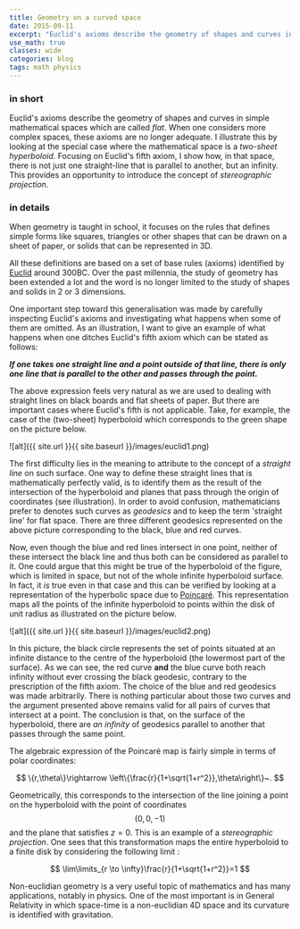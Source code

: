 ```yaml
---
title: Geometry on a curved space
date: 2015-09-11
excerpt: "Euclid's axioms describe the geometry of shapes and curves in simple mathematical spaces which are called *flat*. When one considers more complex spaces, these axioms are no longer adequate. I illustrate this by looking at the special case where the mathematical space is a *two-sheet hyperboloid*."
use_math: true
classes: wide
categories: blog
tags: math physics
---
```


### in short

Euclid's axioms describe the geometry of shapes and curves in simple mathematical spaces which are called *flat*. When one considers more complex spaces, these axioms are no longer adequate. I illustrate this by looking at the special case where the mathematical space is a *two-sheet hyperboloid*. Focusing on Euclid's fifth axiom, I show how, in that space, there is not just one straight-line that is parallel to another, but an infinity. This provides an opportunity to introduce the concept of *stereographic projection*.

### in details

When geometry is taught in school, it focuses on the rules that defines simple forms like squares, triangles or other shapes that can be drawn on a sheet of paper, or solids that can be represented in 3D.

All these definitions are based on a set of base rules (axioms) identified by [Euclid](https://en.wikipedia.org/wiki/Euclid) around 300BC. Over the past millennia, the study of geometry has been extended a lot and the word is no longer limited to the study of shapes and solids in 2 or 3 dimensions.

One important step toward this generalisation was made by carefully inspecting Euclid's axioms and investigating what happens when some of them are omitted. As an illustration, I want to give an example of what happens when one ditches Euclid's fifth axiom which can be stated as follows:

***If one takes one straight line and a point outside of that line, there is only one line that is parallel to the other and passes through the point.***

The above expression feels very natural as we are used to dealing with straight lines on black boards and flat sheets of paper. But there are important cases where Euclid's fifth is not applicable. Take, for example, the case of the (two-sheet) hyperboloid which corresponds to the green shape on the picture below.

![alt]({{ site.url }}{{ site.baseurl }}/images/euclid1.png)

The first difficulty lies in the meaning to attribute to the concept of a *straight line* on such surface. One way to define these straight lines that is mathematically perfectly valid, is to identify them as the result of the intersection of the hyperboloid and planes that pass through the origin of coordinates (see illustration). In order to avoid confusion, mathematicians prefer to denotes such curves as *geodesics* and to keep the term 'straight line' for flat space. There are three different geodesics represented on the above picture corresponding to the black, blue and red curves.

Now, even though the blue and red lines intersect in one point, neither of these intersect the black line and thus both can be considered as parallel to it. One could argue that this might be true of the hyperboloid of the figure, which is limited in space, but not of the whole infinite hyperboloid surface. In fact, it *is* true even in that case and this can be verified by looking at a representation of the hyperbolic space due to [Poincaré](https://en.wikipedia.org/wiki/Henri_Poincar%C3%A9). This representation maps all the points of the infinite hyperboloid to points within the disk of unit radius as illustrated on the picture below.

![alt]({{ site.url }}{{ site.baseurl }}/images/euclid2.png)

In this picture, the black circle represents the set of points situated at an infinite distance to the centre of the hyperboloid (the lowermost part of the surface). As we can see, the red curve **and** the blue curve both reach infinity without ever crossing the black geodesic, contrary to the prescription of the fifth axiom. The choice of the blue and red geodesics was made arbitrarily. There is nothing particular about those two curves and the argument presented above remains valid for all pairs of curves that intersect at a point. The conclusion is that, on the surface of the hyperboloid, there are *an infinity* of geodesics parallel to another that passes through the same point.

The algebraic expression of the Poincaré map is fairly simple in terms of polar coordinates:

$$
\{r,\theta\}\rightarrow \left\{\frac{r}{1+\sqrt{1+r^2}},\theta\right\}~.
$$

Geometrically, this corresponds to the intersection of the line joining a point on the hyperboloid with the point of coordinates $$(0,0,-1)$$ and the plane that satisfies $z=0$. This is an example of a *stereographic projection*. One sees that this transformation maps the entire hyperboloid to a finite disk by considering the following limit :

$$
\lim\limits_{r \to \infty}\frac{r}{1+\sqrt{1+r^2}}=1
$$

Non-euclidian geometry is a very useful topic of mathematics and has many applications, notably in physics. One of the most important  is in General Relativity in which space-time is a non-euclidian 4D space and its curvature is identified with gravitation.
